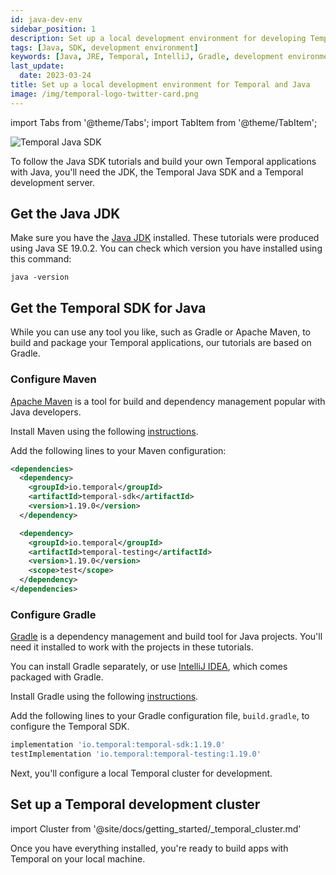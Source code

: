 ```yaml
---
id: java-dev-env
sidebar_position: 1
description: Set up a local development environment for developing Temporal applications using the Java programming language.
tags: [Java, SDK, development environment]
keywords: [Java, JRE, Temporal, IntelliJ, Gradle, development environment]
last_update:
  date: 2023-03-24
title: Set up a local development environment for Temporal and Java
image: /img/temporal-logo-twitter-card.png
---
```


import Tabs from '@theme/Tabs';
import TabItem from '@theme/TabItem';

![Temporal Java SDK](/img/sdk_banners/banner_java.png)

To follow the Java SDK tutorials and build your own Temporal applications with Java, you'll need the JDK, the Temporal Java SDK  and a Temporal development server.


## Get the Java JDK

Make sure you have the [Java JDK](https://www.oracle.com/ca-en/java/technologies/javase-downloads.html) installed. These tutorials were produced using Java SE 19.0.2. You can check which version you have installed using this command:

```command
java -version
```

## Get the Temporal SDK for Java

While you can use any tool you like, such as Gradle or Apache Maven, to build and package your Temporal applications, our tutorials are based on Gradle.

<Tabs groupId="build-tool" queryString>
  <TabItem value="maven" label="Maven">

### Configure Maven

[Apache Maven](https://maven.apache.org/) is a tool for build and dependency management popular with Java developers.

Install Maven using the following [instructions](https://maven.apache.org/install.html).

Add the following lines to your Maven configuration:

```xml
<dependencies>
  <dependency>
    <groupId>io.temporal</groupId>
    <artifactId>temporal-sdk</artifactId>
    <version>1.19.0</version>
  </dependency>

  <dependency>
    <groupId>io.temporal</groupId>
    <artifactId>temporal-testing</artifactId>
    <version>1.19.0</version>
    <scope>test</scope>
  </dependency>  
</dependencies>
```

  </TabItem>
  <TabItem value="gradle" label="Gradle">

### Configure Gradle

[Gradle](https://gradle.org) is a dependency management and build tool for Java projects. You'll need it installed to work with the projects in these tutorials.

You can install Gradle separately, or use [IntelliJ IDEA](https://www.jetbrains.com/idea/), which comes packaged with Gradle.

Install Gradle using the following [instructions](https://gradle.org/install/).

Add the following lines to your Gradle configuration file, `build.gradle`, to configure the Temporal SDK.

```groovy
implementation 'io.temporal:temporal-sdk:1.19.0' 
testImplementation 'io.temporal:temporal-testing:1.19.0'
```

  </TabItem>
</Tabs>




Next, you'll configure a local Temporal cluster for development.


## Set up a Temporal development cluster

import Cluster  from '@site/docs/getting_started/_temporal_cluster.md'

<Cluster />

Once you have everything installed, you're ready to build apps with Temporal on your local machine.

